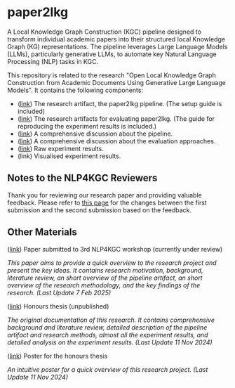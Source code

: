 # paper2lkg
A Local Knowledge Graph Construction (KGC) pipeline designed to transform individual academic papers into their structured local Knowledge Graph (KG) representations. The pipeline leverages Large Language Models (LLMs), particularly generative LLMs, to automate key Natural Language Processing (NLP) tasks in KGC.

This repository is related to the research "Open Local Knowledge Graph Construction from Academic Documents Using Generative Large Language Models". It contains the following components:
- ([link](./paper2lkg-v0/)) The research artifact, the paper2lkg pipeline. 
(The setup guide is included)
- ([link](./paper2lkg-v0-testers/)) The research artifacts for evaluating paper2lkg. (The guide for reproducing the experiment results is included.)
- ([link](./documentation/pipeline-overview/)) A comprehensive discussion about the pipeline.
- ([link](./documentation/evaluation/)) A comprehensive discussion about the evaluation approaches.
- ([link](./paper2lkg-v0-testers/data/raw_results/)) Raw experiment results.
- (link) Visualised experiment results.

## Notes to the NLP4KGC Reviewers

Thank you for reviewing our research paper and providing valuable feedback. Please refer to [this page](./documentation/paper-update-notes/) for the changes between the first submission and the second submission based on the feedback.

## Other Materials

([link](./documentation/articles/(Paper)%20(ver.2025.2.7)%20Open%20Local%20Knowledge%20Graph%20Construction%20from%20Academic%20Documents%20Using%20Generative%20Large%20Language%20Models.pdf)) Paper submitted to 3rd NLP4KGC workshop (currently under review)
  
  *This paper aims to provide a quick overview to the research project and present the key ideas. It contains research motivation, background, literature review, an short overview of the pipeline artifact, an short overview of the research methodology, and the key findings of the research. (Last Update 7 Feb 2025)*

([link](./documentation/articles/(Thesis)%20(ver.2024.11.18)%20Local%20Holistic%20Knowledge%20Graph%20Construction%20From%20Academic%20Papers%20Using%20Large%20Language%20Models%20Through%20In-Context%20Learning.pdf)) Honours thesis (unpublished)

  *The original documentation of this research. It contains comprehensive background and literature review, detailed description of the pipeline artifact and research methods, almost all the experiment results, and detailed analysis on the experiment results. (Last Update 11 Nov 2024)*

([link](./documentation/articles/(Poster)%20(ver.2024.11.18)%20Local%20Holistic%20Knowledge%20Graph%20Construction%20From%20Academic%20Papers%20Using%20Large%20Language%20Models%20Through%20In-Context%20Learning.pdf)) Poster for the honours thesis

  *An intuitive poster for a quick overview of this research project. (Last Update 11 Nov 2024)*